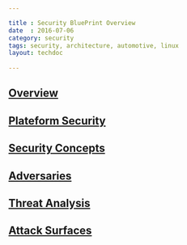```yaml
---

title : Security BluePrint Overview
date  : 2016-07-06
category: security
tags: security, architecture, automotive, linux
layout: techdoc 
 
---
```



## [Overview](./01-overview.html)

## [Plateform Security](./02-plateform-security.html)

## [Security Concepts](./03-security-concepts.html)

## [Adversaries](./04-adversaries.html)

## [Threat Analysis](./04-threat-analysis.html)

## [Attack Surfaces](./06-attack-surfaces.html)
